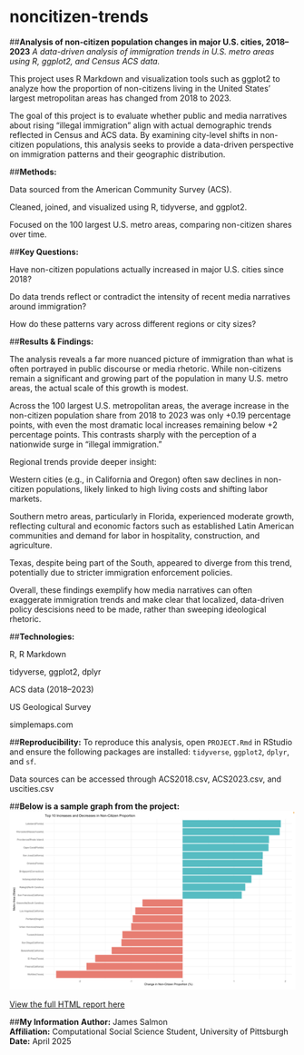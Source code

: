 # noncitizen-trends
##**Analysis of non-citizen population changes in major U.S. cities, 2018–2023**
*A data-driven analysis of immigration trends in U.S. metro areas using R, ggplot2, and Census ACS data.*


This project uses R Markdown and visualization tools such as ggplot2 to analyze how the proportion of non-citizens living in the United States’ largest metropolitan areas has changed from 2018 to 2023.

The goal of this project is to evaluate whether public and media narratives about rising “illegal immigration” align with actual demographic trends reflected in Census and ACS data. By examining city-level shifts in non-citizen populations, this analysis seeks to provide a data-driven perspective on immigration patterns and their geographic distribution.

##**Methods:**

Data sourced from the American Community Survey (ACS).

Cleaned, joined, and visualized using R, tidyverse, and ggplot2.

Focused on the 100 largest U.S. metro areas, comparing non-citizen shares over time.

##**Key Questions:**

Have non-citizen populations actually increased in major U.S. cities since 2018?

Do data trends reflect or contradict the intensity of recent media narratives around immigration?

How do these patterns vary across different regions or city sizes?

##**Results & Findings:**

The analysis reveals a far more nuanced picture of immigration than what is often portrayed in public discourse or media rhetoric. While non-citizens remain a significant and growing part of the population in many U.S. metro areas, the actual scale of this growth is modest.

Across the 100 largest U.S. metropolitan areas, the average increase in the non-citizen population share from 2018 to 2023 was only +0.19 percentage points, with even the most dramatic local increases remaining below +2 percentage points. This contrasts sharply with the perception of a nationwide surge in “illegal immigration.”

Regional trends provide deeper insight:

Western cities (e.g., in California and Oregon) often saw declines in non-citizen populations, likely linked to high living costs and shifting labor markets.

Southern metro areas, particularly in Florida, experienced moderate growth, reflecting cultural and economic factors such as established Latin American communities and demand for labor in hospitality, construction, and agriculture.

Texas, despite being part of the South, appeared to diverge from this trend, potentially due to stricter immigration enforcement policies.

Overall, these findings exemplify how media narratives can often exaggerate immigration trends and make clear that localized, data-driven policy descisions need to be made, rather than sweeping ideological rhetoric.

##**Technologies:**

R, R Markdown

tidyverse, ggplot2, dplyr

ACS data (2018–2023)

US Geological Survey

simplemaps.com

##**Reproducibility:**
To reproduce this analysis, open `PROJECT.Rmd` in RStudio and ensure the following packages are installed:
`tidyverse`, `ggplot2`, `dplyr`, and `sf`.

Data sources can be accessed through ACS2018.csv, ACS2023.csv, and uscities.csv


##**Below is a sample graph from the project:**
![Percentage Point Change in Non-Citizen Population by City](https://raw.githubusercontent.com/jamessalmon/noncitizen-trends/main/SampleGraph.png)


[View the full HTML report here](https://jamessalmon.github.io/noncitizen-trends/PROJECT.html)

##**My Information**
**Author:** James Salmon  
**Affiliation:** Computational Social Science Student, University of Pittsburgh  
**Date:** April 2025



